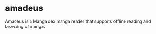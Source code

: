 # amadeus
Amadeus is a Manga dex manga reader that supports offline reading and browsing of manga.

